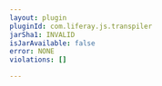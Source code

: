 ```yaml
---
layout: plugin
pluginId: com.liferay.js.transpiler
jarSha1: INVALID
isJarAvailable: false
error: NONE
violations: []

---
```

